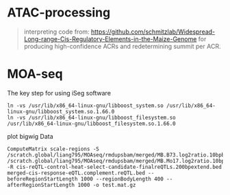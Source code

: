 # ATAC-processing
> interpreting code from: https://github.com/schmitzlab/Widespread-Long-range-Cis-Regulatory-Elements-in-the-Maize-Genome for producing high-confidence ACRs and redetermining summit per ACR.
# MOA-seq
The key step for using iSeg software
```
ln -vs /usr/lib/x86_64-linux-gnu/libboost_system.so /usr/lib/x86_64-linux-gnu/libboost_system.so.1.66.0
ln -vs /usr/lib/x86_64-linux-gnu/libboost_filesystem.so /usr/lib/x86_64-linux-gnu/libboost_filesystem.so.1.66.0
```
plot bigwig Data
```
ComputeMatrix scale-regions -S /scratch.global/liang795/MOAseq/rmdupsbam/merged/MB.B73.log2ratio.10bpbin.absolute.sorted.bigWig /scratch.global/liang795/MOAseq/rmdupsbam/merged/MB.Mo17.log2ratio.10bpbin.absolute.sorted.bigWig -R cis-reQTL-control-heat-select-candidate-finalreQTLs.200bpextend.bed merged-cis-response-eQTL.complement.reQTL.bed --beforeRegionStartLength 1000 --regionBodyLength 400 --afterRegionStartLength 1000 -o test.mat.gz
```
